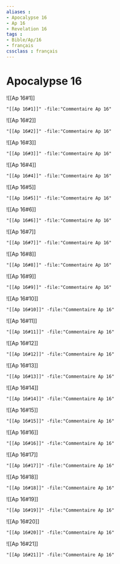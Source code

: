 ```yaml
---
aliases : 
- Apocalypse 16
- Ap 16
- Revelation 16
tags : 
- Bible/Ap/16
- français
cssclass : français
---
```


# Apocalypse 16

![[Ap 16#1]]

```query
"[[Ap 16#1]]" -file:"Commentaire Ap 16"
```

![[Ap 16#2]]

```query
"[[Ap 16#2]]" -file:"Commentaire Ap 16"
```

![[Ap 16#3]]

```query
"[[Ap 16#3]]" -file:"Commentaire Ap 16"
```

![[Ap 16#4]]

```query
"[[Ap 16#4]]" -file:"Commentaire Ap 16"
```

![[Ap 16#5]]

```query
"[[Ap 16#5]]" -file:"Commentaire Ap 16"
```

![[Ap 16#6]]

```query
"[[Ap 16#6]]" -file:"Commentaire Ap 16"
```

![[Ap 16#7]]

```query
"[[Ap 16#7]]" -file:"Commentaire Ap 16"
```

![[Ap 16#8]]

```query
"[[Ap 16#8]]" -file:"Commentaire Ap 16"
```

![[Ap 16#9]]

```query
"[[Ap 16#9]]" -file:"Commentaire Ap 16"
```

![[Ap 16#10]]

```query
"[[Ap 16#10]]" -file:"Commentaire Ap 16"
```

![[Ap 16#11]]

```query
"[[Ap 16#11]]" -file:"Commentaire Ap 16"
```

![[Ap 16#12]]

```query
"[[Ap 16#12]]" -file:"Commentaire Ap 16"
```

![[Ap 16#13]]

```query
"[[Ap 16#13]]" -file:"Commentaire Ap 16"
```

![[Ap 16#14]]

```query
"[[Ap 16#14]]" -file:"Commentaire Ap 16"
```

![[Ap 16#15]]

```query
"[[Ap 16#15]]" -file:"Commentaire Ap 16"
```

![[Ap 16#16]]

```query
"[[Ap 16#16]]" -file:"Commentaire Ap 16"
```

![[Ap 16#17]]

```query
"[[Ap 16#17]]" -file:"Commentaire Ap 16"
```

![[Ap 16#18]]

```query
"[[Ap 16#18]]" -file:"Commentaire Ap 16"
```

![[Ap 16#19]]

```query
"[[Ap 16#19]]" -file:"Commentaire Ap 16"
```

![[Ap 16#20]]

```query
"[[Ap 16#20]]" -file:"Commentaire Ap 16"
```

![[Ap 16#21]]

```query
"[[Ap 16#21]]" -file:"Commentaire Ap 16"
```

